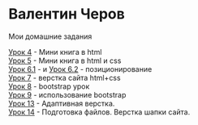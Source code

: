 

# Валентин Черов
Мои домашние задания

[Урок 4](https://valentincherov.github.io/lesson_4/) - Мини книга в html  
[Урок 5](https://valentincherov.github.io/lesson_5/) - Мини книга в html и css  
[Урок 6.1](https://valentincherov.github.io/lesson_6_1/) - и
[Урок 6.2](https://valentincherov.github.io/lesson_6_2/) - позиционирование  
[Урок 7](https://valentincherov.github.io/lesson_7/) - верстка сайта html+css  
[Урок 8](https://valentincherov.github.io/lesson_8/) - bootstrap урок  
[Урок 9](https://valentincherov.github.io/lesson_9/) - использование bootstrap  
[Урок 13](https://valentincherov.github.io/lesson_13/) - Адаптивная верстка.  
[Урок 14](https://valentincherov.github.io/lesson_14/) - Подготовка файлов. Верстка шапки сайта.

